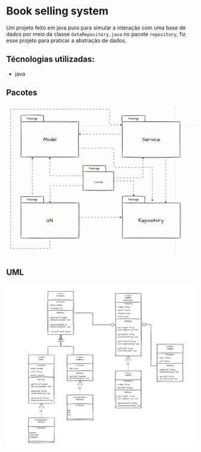 # Book selling system

Um projeto feito em java puro para simular a interação com uma base de dados por meio da classe `dataRepository.java` no pacote `repository`, fiz esse projeto para praticar a abstração de dados.

## Técnologias utilizadas:

* java

## Pacotes
![pacotes](https://raw.githubusercontent.com/Matheus-D-R-Costa/Book-Selling-System/main/pacotes.gif)

## UML
![UML](https://raw.githubusercontent.com/Matheus-D-R-Costa/Book-Selling-System/main/UML.png)

